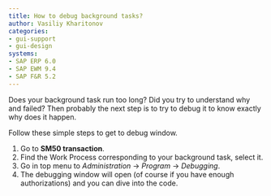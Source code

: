 ```yaml
---
title: How to debug background tasks?
author: Vasiliy Kharitonov
categories:
- gui-support
- gui-design
systems:
- SAP ERP 6.0
- SAP EWM 9.4
- SAP F&R 5.2
---
```


Does your background task run too long? Did you try to understand why and failed? Then probably the next step is to try to debug it to know exactly why does it happen.

Follow these simple steps to get to debug window.

1. Go to **SM50 transaction**.
2. Find the Work Process corresponding to your background task, select it.
3. Go in top menu to *Administration* -> *Program* -> *Debugging*.
4. The debugging window will open (of course if you have enough authorizations) and you can dive into the code. 
